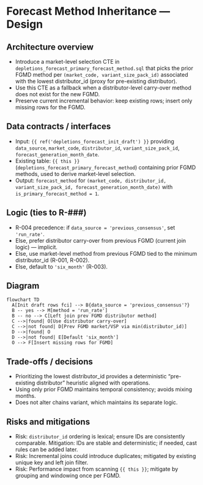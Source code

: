 # Forecast Method Inheritance — Design

## Architecture overview
- Introduce a market-level selection CTE in `depletions_forecast_primary_forecast_method.sql` that picks the prior FGMD method per `(market_code, variant_size_pack_id)` associated with the lowest distributor_id (proxy for pre-existing distributor).
- Use this CTE as a fallback when a distributor-level carry-over method does not exist for the new FGMD.
- Preserve current incremental behavior: keep existing rows; insert only missing rows for the FGMD.

## Data contracts / interfaces
- Input: `{{ ref('depletions_forecast_init_draft') }}` providing `data_source`, `market_code`, `distributor_id`, `variant_size_pack_id`, `forecast_generation_month_date`.
- Existing table: `{{ this }}` (`depletions_forecast_primary_forecast_method`) containing prior FGMD methods, used to derive market-level selection.
- Output: `forecast_method` for `(market_code, distributor_id, variant_size_pack_id, forecast_generation_month_date)` with `is_primary_forecast_method = 1`.

## Logic (ties to R-###)
- R-004 precedence: if `data_source = 'previous_consensus'`, set `'run_rate'`.
- Else, prefer distributor carry-over from previous FGMD (current join logic) — implicit.
- Else, use market-level method from previous FGMD tied to the minimum distributor_id (R-001, R-002).
- Else, default to `'six_month'` (R-003).

## Diagram
```mermaid
flowchart TD
  A[Init draft rows fci] --> B{data_source = 'previous_consensus'?}
  B -- yes --> M[method = 'run_rate']
  B -- no --> C[Left join prev FGMD distributor method]
  C -->|found| O[Use distributor carry-over]
  C -->|not found| D[Prev FGMD market/VSP via min(distributor_id)]
  D -->|found| O
  D -->|not found| E[Default 'six_month']
  O --> F[Insert missing rows for FGMD]
```

## Trade-offs / decisions
- Prioritizing the lowest distributor_id provides a deterministic “pre-existing distributor” heuristic aligned with operations.
- Using only prior FGMD maintains temporal consistency; avoids mixing months.
- Does not alter chains variant, which maintains its separate logic.

## Risks and mitigations
- Risk: `distributor_id` ordering is lexical; ensure IDs are consistently comparable. Mitigation: IDs are stable and deterministic; if needed, cast rules can be added later.
- Risk: Incremental joins could introduce duplicates; mitigated by existing unique key and left join filter.
- Risk: Performance impact from scanning `{{ this }}`; mitigate by grouping and windowing once per FGMD.
